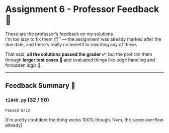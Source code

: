 # Assignment 6 - Professor Feedback 💬

These are the professor’s feedback on my solutions.  
I'm too lazy to fix them 😴 — the assignment was already marked after the due date, and there's really no benefit to rewriting any of these.

That said, **all the solutions passed the grader ✅**, but the prof ran them through **larger test cases** 🧪 and evaluated things like edge handling and forbidden logic 🚫.

---

## Feedback Summary 📄

### `t2048.py` (32 / 50)

```text
Passed 8/12
```
[I'm pretty confident the thing works 100% though. Nvm, the score overflow already]
